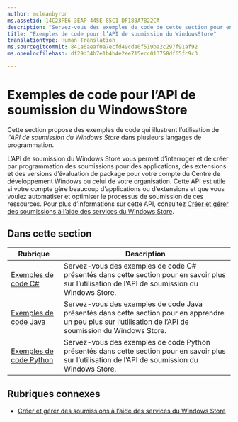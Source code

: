 ```yaml
---
author: mcleanbyron
ms.assetid: 14C23FE6-3EAF-445E-85C1-DF188A7822CA
description: "Servez-vous des exemples de code de cette section pour en savoir plus sur l’utilisation de l’API de soumission du Windows Store."
title: "Exemples de code pour l’API de soumission du WindowsStore"
translationtype: Human Translation
ms.sourcegitcommit: 841a6aeaf0a7ecfd49cda0f519ba2c297f91af92
ms.openlocfilehash: df29d34b7e1b4b4e2ee715ecc013758df65fc9c3

---
```


# Exemples de code pour l’API de soumission du WindowsStore

Cette section propose des exemples de code qui illustrent l’utilisation de l’*API de soumission du Windows Store* dans plusieurs langages de programmation. 

L’API de soumission du Windows Store vous permet d’interroger et de créer par programmation des soumissions pour des applications, des extensions et des versions d’évaluation de package pour votre compte du Centre de développement Windows ou celui de votre organisation. Cette API est utile si votre compte gère beaucoup d’applications ou d’extensions et que vous voulez automatiser et optimiser le processus de soumission de ces ressources. Pour plus d’informations sur cette API, consultez [Créer et gérer des soumissions à l’aide des services du Windows Store](create-and-manage-submissions-using-windows-store-services.md).

## Dans cette section

| Rubrique                                                                                                       | Description                 |
|-------------------------------------------------------------------------------------------------------------|-----------------------------|
| [Exemples de code C#](csharp-code-examples-for-the-windows-store-submission-api.md) | Servez-vous des exemples de code C# présentés dans cette section pour en savoir plus sur l’utilisation de l’API de soumission du Windows Store. |
| [Exemples de code Java](java-code-examples-for-the-windows-store-submission-api.md) | Servez-vous des exemples de code Java présentés dans cette section pour en apprendre un peu plus sur l’utilisation de l’API de soumission du Windows Store. |
| [Exemples de code Python](python-code-examples-for-the-windows-store-submission-api.md)  | Servez-vous des exemples de code Python présentés dans cette section pour en savoir plus sur l’utilisation de l’API de soumission du Windows Store.  |

## Rubriques connexes

* [Créer et gérer des soumissions à l’aide des services du Windows Store](create-and-manage-submissions-using-windows-store-services.md)



<!--HONumber=Aug16_HO5-->


